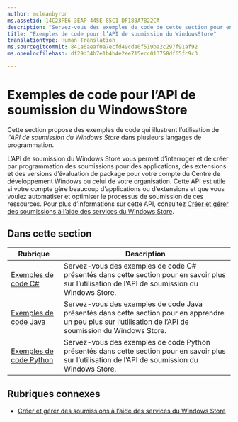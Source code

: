 ```yaml
---
author: mcleanbyron
ms.assetid: 14C23FE6-3EAF-445E-85C1-DF188A7822CA
description: "Servez-vous des exemples de code de cette section pour en savoir plus sur l’utilisation de l’API de soumission du Windows Store."
title: "Exemples de code pour l’API de soumission du WindowsStore"
translationtype: Human Translation
ms.sourcegitcommit: 841a6aeaf0a7ecfd49cda0f519ba2c297f91af92
ms.openlocfilehash: df29d34b7e1b4b4e2ee715ecc013758df65fc9c3

---
```


# Exemples de code pour l’API de soumission du WindowsStore

Cette section propose des exemples de code qui illustrent l’utilisation de l’*API de soumission du Windows Store* dans plusieurs langages de programmation. 

L’API de soumission du Windows Store vous permet d’interroger et de créer par programmation des soumissions pour des applications, des extensions et des versions d’évaluation de package pour votre compte du Centre de développement Windows ou celui de votre organisation. Cette API est utile si votre compte gère beaucoup d’applications ou d’extensions et que vous voulez automatiser et optimiser le processus de soumission de ces ressources. Pour plus d’informations sur cette API, consultez [Créer et gérer des soumissions à l’aide des services du Windows Store](create-and-manage-submissions-using-windows-store-services.md).

## Dans cette section

| Rubrique                                                                                                       | Description                 |
|-------------------------------------------------------------------------------------------------------------|-----------------------------|
| [Exemples de code C#](csharp-code-examples-for-the-windows-store-submission-api.md) | Servez-vous des exemples de code C# présentés dans cette section pour en savoir plus sur l’utilisation de l’API de soumission du Windows Store. |
| [Exemples de code Java](java-code-examples-for-the-windows-store-submission-api.md) | Servez-vous des exemples de code Java présentés dans cette section pour en apprendre un peu plus sur l’utilisation de l’API de soumission du Windows Store. |
| [Exemples de code Python](python-code-examples-for-the-windows-store-submission-api.md)  | Servez-vous des exemples de code Python présentés dans cette section pour en savoir plus sur l’utilisation de l’API de soumission du Windows Store.  |

## Rubriques connexes

* [Créer et gérer des soumissions à l’aide des services du Windows Store](create-and-manage-submissions-using-windows-store-services.md)



<!--HONumber=Aug16_HO5-->


